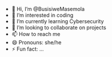 - 👋 Hi, I’m @BusisiweMasemola
- 👀 I’m interested in coding
- 🌱 I’m currently learning Cybersecurity
- 💞️ I’m looking to collaborate on projects
- 📫 How to reach me 
- 😄 Pronouns: she/he
- ⚡ Fun fact: ...

<!---
BusisiweMasemola/BusisiweMasemola is a ✨ special ✨ repository because its `README.md` (this file) appears on your GitHub profile.
You can click the Preview link to take a look at your changes.
--->
